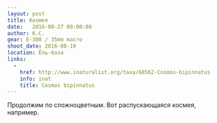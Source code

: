 ```yaml
---
layout: post
title: Космея
date:   2016-08-27 00:00:00
author: К.С.
gear: E-300 / 35mm macro
shoot_date: 2016-08-19
location: Ёль-база
links:
  -
    href: http://www.inaturalist.org/taxa/68562-Cosmos-bipinnatus
    info: inat
    title: Cosmos bipinnatus
---
```


Продолжим по сложноцветным. Вот распускающаяся космея, например.
